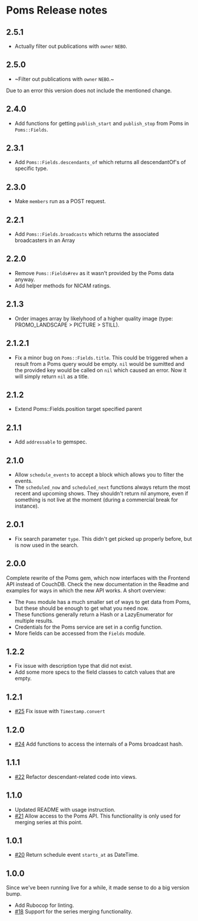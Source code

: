 # Poms Release notes

## 2.5.1

* Actually filter out publications with `owner` `NEBO`.

## 2.5.0

* ~Filter out publications with `owner` `NEBO`.~

Due to an error this version does not include the mentioned change.

## 2.4.0

* Add functions for getting `publish_start` and `publish_stop` from Poms in `Poms::Fields`.

## 2.3.1

* Add `Poms::Fields.descendants_of` which returns all descendantOf's of specific type.

## 2.3.0

* Make `members` run as a POST request.

## 2.2.1

* Add `Poms::Fields.broadcasts` which returns the associated broadcasters in an Array

## 2.2.0

* Remove `Poms::Fields#rev` as it wasn't provided by the Poms data anyway.
* Add helper methods for NICAM ratings.

## 2.1.3

* Order images array by likelyhood of a higher quality image (type: PROMO_LANDSCAPE > PICTURE > STILL).

## 2.1.2.1

* Fix a minor bug on `Poms::Fields.title`. This could be triggered when a result from a Poms query would be empty. `nil` would be sumitted and the provided key would be called on `nil` which caused an error. Now it will simply return `nil` as a title.

## 2.1.2

* Extend Poms::Fields.position target specified parent

## 2.1.1

* Add `addressable` to gemspec.

## 2.1.0

* Allow `schedule_events` to accept a block which allows you to filter the events.
* The `scheduled_now` and `scheduled_next` functions always return the most recent and upcoming shows. They shouldn't return nil anymore, even if something is not live at the moment (during a commercial break for instance).

## 2.0.1

* Fix search parameter `type`. This didn't get picked up properly before, but is now used in the search.

## 2.0.0

Complete rewrite of the Poms gem, which now interfaces with the Frontend API instead of CouchDB. Check the new documentation in the Readme and examples for ways in which the new API works. A short overview:

* The `Poms` module has a much smaller set of ways to get data from Poms, but these should be enough to get what you need now.
* These functions generally return a Hash or a LazyEnumerator for multiple results.
* Credentials for the Poms service are set in a config function.
* More fields can be accessed from the `Fields` module.

## 1.2.2

* Fix issue with description type that did not exist.
* Add some more specs to the field classes to catch values that are empty.

## 1.2.1

* [#25](https://github.com/brightin/poms/pull/25) Fix issue with `Timestamp.convert`

## 1.2.0

* [#24](https://github.com/brightin/poms/pull/24) Add functions to access the internals of a Poms broadcast hash.

## 1.1.1

* [#22](https://github.com/brightin/poms/pull/22) Refactor descendant-related code into views.

## 1.1.0

* Updated README with usage instruction.
* [#21](https://github.com/brightin/poms/pull/21) Allow access to the Poms API. This functionality is only used for merging series at this point.

## 1.0.1

* [#20](https://github.com/brightin/poms/pull/20) Return schedule event `starts_at` as DateTime.

## 1.0.0

Since we've been running live for a while, it made sense to do a big version bump.

* Add Rubocop for linting.
* [#18](https://github.com/brightin/poms/pull/18) Support for the series merging functionality.
